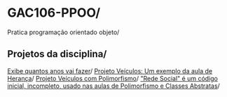 # GAC106-PPOO/
Pratica programação orientado objeto/
## Projetos da disciplina/
[Exibe quantos anos vai fazer](https://github.com/OsvaldoUfla/GAC106-PPOO-Exibe-quantos-anos-vai-fazer)/
[Projeto Veículos: Um exemplo da aula de Herança](https://github.com/OsvaldoUfla/GAC106-PPOO-Veiculos)/
[Projeto Veículos com Polimorfismo](https://github.com/OsvaldoUfla/GAC106-PPOO-Veiculos-com-Polimorfismo)/
["Rede Social" é um código inicial, incompleto, usado nas aulas de Polimorfismo e Classes Abstratas](https://github.com/OsvaldoUfla/GAC106-PPOO-RedeSocial)/
